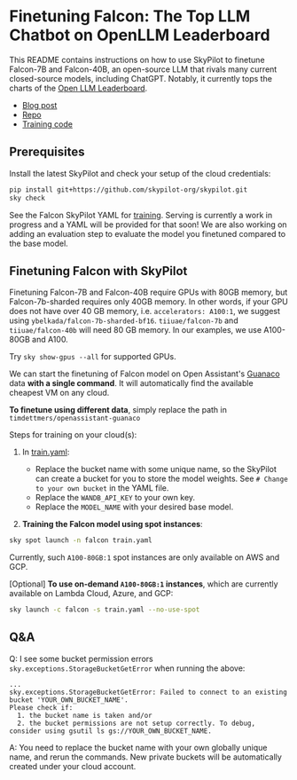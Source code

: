 # Finetuning Falcon: The Top LLM Chatbot on OpenLLM Leaderboard

This README contains instructions on how to use SkyPilot to finetune Falcon-7B and Falcon-40B, an open-source LLM that rivals many current closed-source models, including ChatGPT. Notably, it currently tops the charts of the [Open LLM Leaderboard](https://huggingface.co/spaces/HuggingFaceH4/open_llm_leaderboard).

* [Blog post](https://huggingface.co/blog/falcon)
* [Repo](https://huggingface.co/tiiuae/falcon-40b)
* [Training code](https://gist.github.com/pacman100/1731b41f7a90a87b457e8c5415ff1c14)


## Prerequisites
Install the latest SkyPilot and check your setup of the cloud credentials:
```bash
pip install git+https://github.com/skypilot-org/skypilot.git
sky check
```
See the Falcon SkyPilot YAML for [training](train.yaml). Serving is currently a work in progress and a YAML will be provided for that soon! We are also working on adding an evaluation step to evaluate the model you finetuned compared to the base model.

## Finetuning Falcon with SkyPilot
Finetuning Falcon-7B and Falcon-40B require GPUs with 80GB memory, but Falcon-7b-sharded requires only 40GB memory. In other words, if your GPU does not have over 40 GB memory, i.e. `accelerators: A100:1`, we suggest using `ybelkada/falcon-7b-sharded-bf16`. `tiiuae/falcon-7b` and `tiiuae/falcon-40b` will need 80 GB memory. In our examples, we use A100-80GB and A100. 

Try `sky show-gpus --all` for supported GPUs.

We can start the finetuning of Falcon model on Open Assistant's [Guanaco](https://huggingface.co/datasets/timdettmers/openassistant-guanaco) data **with a single command**. It will automatically find the available cheapest VM on any cloud.

**To finetune using different data**, simply replace the path in `timdettmers/openassistant-guanaco`

Steps for training on your cloud(s):

1. In [train.yaml](train.yaml):

    - Replace the bucket name with some unique name, so the SkyPilot can create a bucket for you to store the model weights. See `# Change to your own bucket` in the YAML file. 
    - Replace the `WANDB_API_KEY` to your own key. 
    - Replace the `MODEL_NAME` with your desired base model. 

2.  **Training the Falcon model using spot instances**:

```bash
sky spot launch -n falcon train.yaml
```

Currently, such `A100-80GB:1` spot instances are only available on AWS and GCP.

[Optional] **To use on-demand `A100-80GB:1` instances**, which are currently available on Lambda Cloud, Azure, and GCP:
```bash
sky launch -c falcon -s train.yaml --no-use-spot
```



## Q&A

Q: I see some bucket permission errors `sky.exceptions.StorageBucketGetError` when running the above:
```
...
sky.exceptions.StorageBucketGetError: Failed to connect to an existing bucket 'YOUR_OWN_BUCKET_NAME'.
Please check if:
  1. the bucket name is taken and/or
  2. the bucket permissions are not setup correctly. To debug, consider using gsutil ls gs://YOUR_OWN_BUCKET_NAME.
```

A: You need to replace the bucket name with your own globally unique name, and rerun the commands. New private buckets will be automatically created under your cloud account.